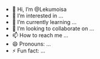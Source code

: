 - 👋 Hi, I’m @Lekumoisa
- 👀 I’m interested in ...
- 🌱 I’m currently learning ...
- 💞️ I’m looking to collaborate on ...
- 📫 How to reach me ...
- 😄 Pronouns: ...
- ⚡ Fun fact: ...

<!---
Lekumoisa/Lekumoisa is a ✨ special ✨ repository because its `README.md` (this file) appears on your GitHub profile.
You can click the Preview link to take a look at your changes.
--->
